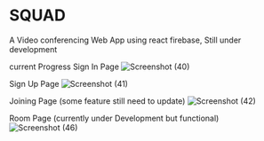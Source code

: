 # SQUAD 
A Video conferencing Web App using react firebase, Still under development

current Progress
Sign In Page
![Screenshot (40)](https://github.com/Kota-Gang/SQUAD/assets/82997237/a7e6e2bd-284e-4bff-b532-b725349d965f)

Sign Up Page
![Screenshot (41)](https://github.com/Kota-Gang/SQUAD/assets/82997237/ba44c353-7466-4474-b9aa-0431c5f07b77)

Joining Page (some feature still need to update)
![Screenshot (42)](https://github.com/Kota-Gang/SQUAD/assets/82997237/a09a4a81-fddd-48ad-93a5-55886d40f06c)

Room Page (currently under Development but functional)
![Screenshot (46)](https://github.com/Kota-Gang/SQUAD/assets/82997237/a029e0bb-d941-4d3a-bf06-b17388c01a84)



